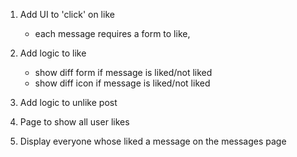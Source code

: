 1. Add UI to 'click' on like
    - each message requires a form to like,

2. Add logic to like
    - show diff form if message is liked/not liked
    - show diff icon if message is liked/not liked

3. Add logic to unlike post

4. Page to show all user likes

5. Display everyone whose liked a message on the messages page

